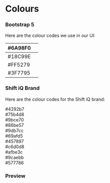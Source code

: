 # Colours

### Bootstrap 5 <a href="#colours-bootstrap5" id="colours-bootstrap5"></a>

Here are the colour codes we use in our UI:

| #6A98F0 |   |
| ------- | - |
| #18C99E |   |
| #FF5279 |   |
| #3F7795 |   |

### Shift iQ Brand <a href="#colours-shiftiqbrand" id="colours-shiftiqbrand"></a>

Here are the colour codes for the Shift iQ brand:

\#4292b7\
\#75b4d8\
\#9bce70\
\#86be57\
\#9db7cc\
\#69afd5\
\#457897\
\#c6d0d8\
\#afbe3c\
\#9caebb\
\#577786

### Preview <a href="#colours-preview" id="colours-preview"></a>

